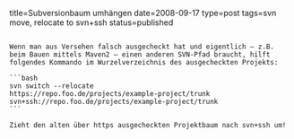 title=Subversionbaum umhängen
date=2008-09-17
type=post
tags=svn move, relocate to svn+ssh
status=published
~~~~~~

Wenn man aus Versehen falsch ausgecheckt hat und eigentlich – z.B. beim Bauen mittels Maven2 – einen anderen SVN-Pfad braucht, hilft folgendes Kommando im Wurzelverzeichnis des ausgecheckten Projekts:

```bash
svn switch --relocate
https://repo.foo.de/projects/example-project/trunk
svn+ssh://repo.foo.de/projects/example-project/trunk
```

Zieht den alten über https ausgecheckten Projektbaum nach svn+ssh um!
